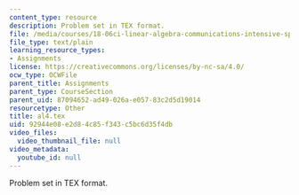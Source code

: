 ```yaml
---
content_type: resource
description: Problem set in TEX format.
file: /media/courses/18-06ci-linear-algebra-communications-intensive-spring-2004/92944e08e2d84c85f343c5bc6d35f4db_al4.tex
file_type: text/plain
learning_resource_types:
- Assignments
license: https://creativecommons.org/licenses/by-nc-sa/4.0/
ocw_type: OCWFile
parent_title: Assignments
parent_type: CourseSection
parent_uid: 87094652-ad49-026a-e057-83c2d5d19014
resourcetype: Other
title: al4.tex
uid: 92944e08-e2d8-4c85-f343-c5bc6d35f4db
video_files:
  video_thumbnail_file: null
video_metadata:
  youtube_id: null
---
```

Problem set in TEX format.